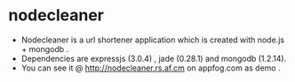 nodecleaner
===========

- Nodecleaner is a url shortener application which is created with node.js + mongodb .
- Dependencies are expressjs (3.0.4) , jade (0.28.1) and mongodb (1.2.14).
- You can see it @ http://nodecleaner.rs.af.cm on appfog.com as demo .
